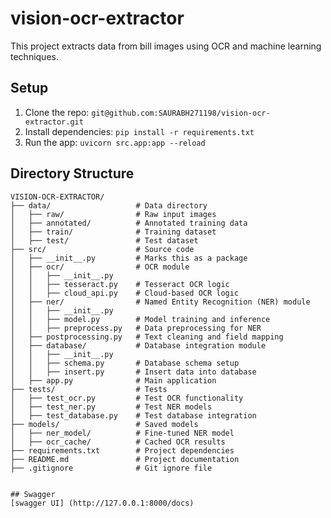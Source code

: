 # vision-ocr-extractor
This project extracts data from bill images using OCR and machine learning techniques.

## Setup
1. Clone the repo: `git@github.com:SAURABH271198/vision-ocr-extractor.git`
2. Install dependencies: `pip install -r requirements.txt`
3. Run the app: `uvicorn src.app:app --reload`

## Directory Structure

```plaintext
VISION-OCR-EXTRACTOR/
├── data/                   # Data directory
│   ├── raw/                # Raw input images
│   ├── annotated/          # Annotated training data
│   ├── train/              # Training dataset
│   ├── test/               # Test dataset
├── src/                    # Source code
│   ├── __init__.py         # Marks this as a package
│   ├── ocr/                # OCR module
│   │   ├── __init__.py
│   │   ├── tesseract.py    # Tesseract OCR logic
│   │   ├── cloud_api.py    # Cloud-based OCR logic
│   ├── ner/                # Named Entity Recognition (NER) module
│   │   ├── __init__.py
│   │   ├── model.py        # Model training and inference
│   │   ├── preprocess.py   # Data preprocessing for NER
│   ├── postprocessing.py   # Text cleaning and field mapping
│   ├── database/           # Database integration module
│   │   ├── __init__.py
│   │   ├── schema.py       # Database schema setup
│   │   ├── insert.py       # Insert data into database
│   ├── app.py              # Main application
├── tests/                  # Tests
│   ├── test_ocr.py         # Test OCR functionality
│   ├── test_ner.py         # Test NER models
│   ├── test_database.py    # Test database integration
├── models/                 # Saved models
│   ├── ner_model/          # Fine-tuned NER model
│   ├── ocr_cache/          # Cached OCR results
├── requirements.txt        # Project dependencies
├── README.md               # Project documentation
├── .gitignore              # Git ignore file


## Swagger
[swagger UI] (http://127.0.0.1:8000/docs)
